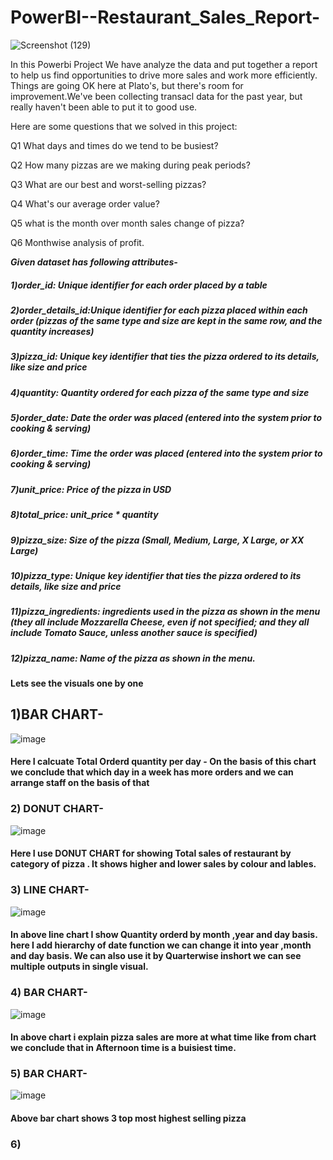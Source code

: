 # PowerBI--Restaurant_Sales_Report-
![Screenshot (129)](https://user-images.githubusercontent.com/113659344/210981971-a222505d-9968-442d-82c8-8f69c90a48ad.png)

In this Powerbi Project We have analyze the data and put together a report to help us find opportunities to drive more sales and work more efficiently.
Things are going OK here at Plato's, but there's room for improvement.We've been collecting transacl data for the past year, but really haven't been able to put it to good use. 


Here are some questions that we solved in this project:

Q1 What days and times do we tend to be busiest?

Q2 How many pizzas are we making during peak periods?

Q3 What are our best and worst-selling pizzas?

Q4 What's our average order value?

Q5 what is the month over month sales change of pizza?

Q6 Monthwise analysis of profit.


***Given dataset has following attributes-***

##### 1)order_id: Unique identifier for each order placed by a table

##### 2)order_details_id:Unique identifier for each pizza placed within each order (pizzas of the same type and size are kept in the same row, and            the quantity increases)

##### 3)pizza_id: Unique key identifier that ties the pizza ordered to its details, like size and price

##### 4)quantity: Quantity ordered for each pizza of the same type and size

##### 5)order_date: Date the order was placed (entered into the system prior to cooking & serving)

##### 6)order_time: Time the order was placed (entered into the system prior to cooking & serving)

##### 7)unit_price: Price of the pizza in USD

##### 8)total_price: unit_price * quantity

##### 9)pizza_size: Size of the pizza (Small, Medium, Large, X Large, or XX Large)

##### 10)pizza_type: Unique key identifier that ties the pizza ordered to its details, like size and price

##### 11)pizza_ingredients: ingredients used in the pizza as shown in the menu (they all include Mozzarella Cheese, even if not specified; and they          all include Tomato Sauce, unless another sauce is specified)

##### 12)pizza_name: Name of the pizza as shown in the menu.

####  Lets see the visuals one by one
## 1)BAR CHART-

![image](https://user-images.githubusercontent.com/113659344/211625632-0accb9f6-e003-4109-8571-7e964d75e50d.png)

####  Here I calcuate Total Orderd quantity per day - On the basis of this chart we conclude that which day in a week has more orders and we can arrange staff on the basis of that 

### 2) DONUT CHART-
![image](https://user-images.githubusercontent.com/113659344/211625467-8d0fd215-6193-4ad4-9fea-c1710ed9aaba.png)
#### Here I use DONUT CHART for showing Total sales of restaurant by category of pizza . It shows higher and lower sales by colour and lables.

### 3) LINE CHART-

![image](https://user-images.githubusercontent.com/113659344/211628203-b3e63380-483c-45dc-ad2b-e6d9dfb3a047.png)

#### In above line chart I show Quantity orderd by month ,year and day basis. here I add hierarchy of date function we can change it into year ,month and day basis. We can also use it by Quarterwise inshort we can see multiple outputs in single visual.

### 4) BAR CHART-
![image](https://user-images.githubusercontent.com/113659344/212560001-9bf30e2e-159f-4418-9e2e-c1dc437ef907.png)
#### In above chart i explain pizza sales are more at what time like from chart we conclude that in Afternoon time is a buisiest time.

### 5) BAR CHART-
![image](https://user-images.githubusercontent.com/113659344/212560040-203d182a-1b76-4a7c-bcdc-a9cc2b043cff.png)
#### Above bar chart shows 3 top most highest selling pizza

### 6)





